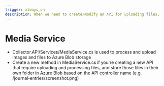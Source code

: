 ```yaml
---
trigger: always_on
description: When we need to create/modify an API for uploading files, images, documents
---
```


# Media Service
* Collector.API/Services/MediaService.cs is used to process and upload images and files to Azure Blob storage
* Create a new method in MediaService.cs if you're creating a new API that require uploading and processing files, and store those files in their own folder in Azure Blob based on the API controller name (e.g. /journal-entries/screenshot.png)